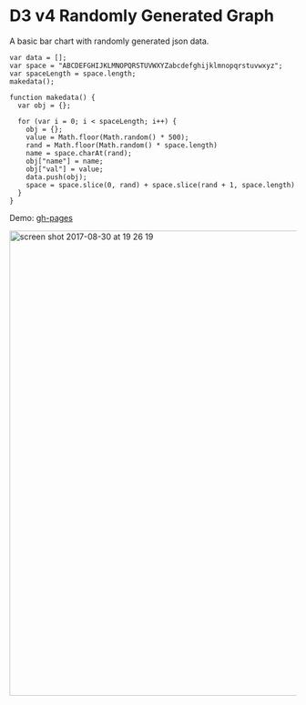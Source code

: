 # D3 v4 Randomly Generated Graph

A basic bar chart with randomly generated json data.

```
var data = [];
var space = "ABCDEFGHIJKLMNOPQRSTUVWXYZabcdefghijklmnopqrstuvwxyz";
var spaceLength = space.length;
makedata();

function makedata() {
  var obj = {};

  for (var i = 0; i < spaceLength; i++) {
    obj = {};
    value = Math.floor(Math.random() * 500);
    rand = Math.floor(Math.random() * space.length)
    name = space.charAt(rand);
    obj["name"] = name;
    obj["val"] = value;
    data.push(obj);
    space = space.slice(0, rand) + space.slice(rand + 1, space.length)
  }
}
```

Demo: [gh-pages](https://shanegibney.github.io/d3RandomlyGeneratedBarChart/)

<img width="818" alt="screen shot 2017-08-30 at 19 26 19" src="https://user-images.githubusercontent.com/17167992/29888536-2fcf7556-8db9-11e7-843b-27e5c481b193.png">
